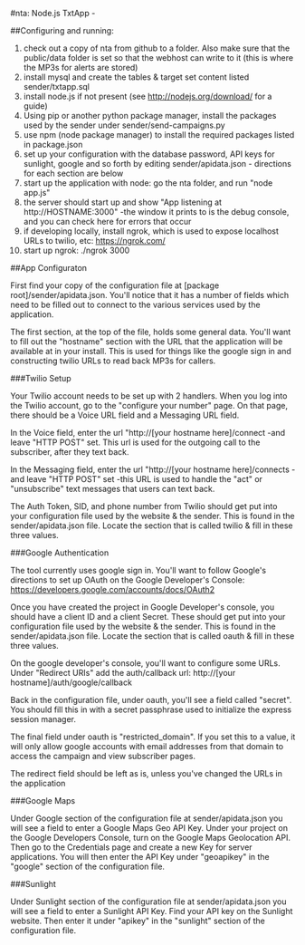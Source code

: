 #nta: Node.js TxtApp - 

##Configuring and running:


1. check out a copy of nta from github to a folder. Also make sure that the public/data folder is set so that the webhost can write to it (this is where the MP3s for alerts are stored)
2. install mysql and create the tables & target set content listed sender/txtapp.sql
3. install node.js if not present (see http://nodejs.org/download/ for a guide)
4. Using pip or another python package manager, install the packages used by the sender under sender/send-campaigns.py
5. use npm (node package manager) to install the required packages listed in package.json
6. set up your configuration with the database password, API keys for sunlight, google and so forth by editing sender/apidata.json - directions for each section are below
7. start up the application with node:  go the nta folder, and run "node app.js"
8. the server should start up and show "App listening at http://HOSTNAME:3000" -the window it prints to is the debug console, and you can check here for errors that occur
9. if developing locally, install ngrok, which is used to expose localhost URLs to twilio, etc: https://ngrok.com/
10. start up ngrok:  ./ngrok 3000

##App Configuraton

First find your copy of the configuration file at [package root]/sender/apidata.json.  You'll notice that it has a number of fields which need to be filled out to connect to the various services used by the application.

The first section, at the top of the file, holds some general data. You'll want to fill out the "hostname" section with the URL that the application will be available at in your install. This is used for things like the google sign in and constructing twilio URLs to read back MP3s for callers.


###Twilio Setup

Your Twilio account needs to be set up with 2 handlers.  When you log into the Twilio account, go to the "configure your number" page.  On that page, there should be a Voice URL field and a Messaging URL field.

In the Voice field, enter the url "http://[your hostname here]/connect -and leave "HTTP POST" set. This url is used for the outgoing call to the subscriber, after they text back.

In the Messaging field, enter the url "http://[your hostname here]/connects -and leave "HTTP POST" set -this URL is used to handle the "act" or "unsubscribe" text messages that users can text back. 

The Auth Token, SID, and phone number from Twilio should get put into your configuration file used by the website & the sender.  This is found in the sender/apidata.json file.  Locate the section that is called twilio & fill in these three values.

###Google Authentication

The tool currently uses google sign in.  You'll want to follow Google's directions to set up OAuth on the Google Developer's Console:
https://developers.google.com/accounts/docs/OAuth2

Once you have created the project in Google Developer's console, you should have a client ID and a client Secret.  These should get put into your configuration file used by the website & the sender.  This is found in the sender/apidata.json file.  Locate the section that is called oauth & fill in these three values.

On the google developer's console, you'll want to configure some URLs. Under "Redirect URIs" add the auth/callback url:  http://[your hostname]/auth/google/callback 


Back in the configuration file, under oauth, you'll see a field called "secret".  You should fill this in with a secret passphrase used to initialize the express session manager.

The final field under oauth is "restricted_domain".  If you set this to a value, it will only allow google accounts with email addresses from that domain to access the campaign and view subscriber pages.

The redirect field should be left as is, unless you've changed the URLs in the application


###Google Maps

Under Google section of the configuration file at sender/apidata.json you will see a field to enter a Google Maps Geo API Key.  Under your project on the Google Developers Console, turn on the Google Maps Geolocation API.  Then go to the Credentials page and create a new Key for server applications.  You will then enter the API Key under "geoapikey" in the "google" section of the configuration file.

###Sunlight

Under Sunlight section of the configuration file at sender/apidata.json you will see a field to enter a Sunlight API Key.  Find your API key on the Sunlight website.  Then enter it  under "apikey" in the "sunlight" section of the configuration file.





